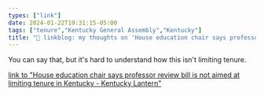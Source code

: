 ```yaml
---
types: ["link"]
date: 2024-01-22T19:31:15-05:00
tags: ["tenure","Kentucky General Assembly","Kentucky"]
title: "🔗 linkblog: my thoughts on 'House education chair says professor review bill is not aimed at limiting tenure in Kentucky - Kentucky Lantern'"
---
```

You can say that, but it's hard to understand how this isn't limiting tenure.

[link to "House education chair says professor review bill is not aimed at limiting tenure in Kentucky - Kentucky Lantern"](https://kentuckylantern.com/2024/01/22/house-education-chair-says-professor-review-bill-is-not-aimed-at-limiting-tenure-in-kentucky/)
